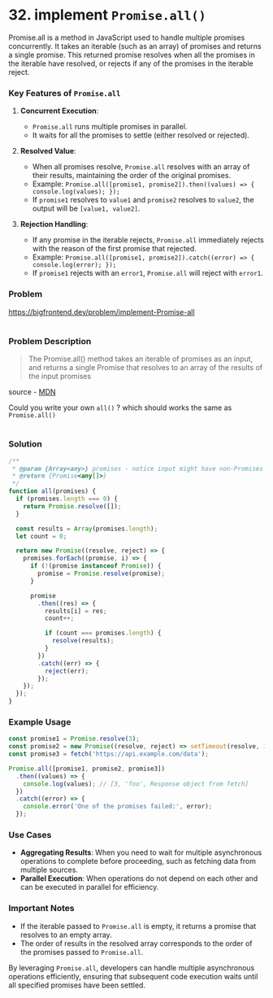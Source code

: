 # 32. implement `Promise.all()`
Promise.all is a method in JavaScript used to handle multiple promises concurrently. It takes an iterable (such as an array) of promises and returns a single promise. This returned promise resolves when all the promises in the iterable have resolved, or rejects if any of the promises in the iterable reject.

### Key Features of `Promise.all`

1. **Concurrent Execution**:
    
    * `Promise.all` runs multiple promises in parallel.
    * It waits for all the promises to settle (either resolved or rejected).
2. **Resolved Value**:
    
    * When all promises resolve, `Promise.all` resolves with an array of their results, maintaining the order of the original promises.
    * Example: `Promise.all([promise1, promise2]).then((values) => { console.log(values); });`
    * If `promise1` resolves to `value1` and `promise2` resolves to `value2`, the output will be `[value1, value2]`.
3. **Rejection Handling**:
    
    * If any promise in the iterable rejects, `Promise.all` immediately rejects with the reason of the first promise that rejected.
    * Example: `Promise.all([promise1, promise2]).catch((error) => { console.log(error); });`
    * If `promise1` rejects with an `error1`, `Promise.all` will reject with `error1`.


### Problem

https://bigfrontend.dev/problem/implement-Promise-all

#

### Problem Description

> The Promise.all() method takes an iterable of promises as an input, and returns a single Promise that resolves to an array of the results of the input promises

source - [MDN](https://developer.mozilla.org/en-US/docs/Web/JavaScript/Reference/Global_Objects/Promise/all)

Could you write your own `all()` ? which should works the same as `Promise.all()`

#

### Solution

```js
/**
 * @param {Array<any>} promises - notice input might have non-Promises
 * @return {Promise<any[]>}
 */
function all(promises) {
  if (promises.length === 0) {
    return Promise.resolve([]);
  }

  const results = Array(promises.length);
  let count = 0;

  return new Promise((resolve, reject) => {
    promises.forEach((promise, i) => {
      if (!(promise instanceof Promise)) {
        promise = Promise.resolve(promise);
      }

      promise
        .then((res) => {
          results[i] = res;
          count++;

          if (count === promises.length) {
            resolve(results);
          }
        })
        .catch((err) => {
          reject(err);
        });
    });
  });
}
```

### Example Usage

```javascript
const promise1 = Promise.resolve(3);
const promise2 = new Promise((resolve, reject) => setTimeout(resolve, 100, 'foo'));
const promise3 = fetch('https://api.example.com/data');

Promise.all([promise1, promise2, promise3])
  .then((values) => {
    console.log(values); // [3, 'foo', Response object from fetch]
  })
  .catch((error) => {
    console.error('One of the promises failed:', error);
  });
```

### Use Cases

* **Aggregating Results**: When you need to wait for multiple asynchronous operations to complete before proceeding, such as fetching data from multiple sources.
* **Parallel Execution**: When operations do not depend on each other and can be executed in parallel for efficiency.

### Important Notes

* If the iterable passed to `Promise.all` is empty, it returns a promise that resolves to an empty array.
* The order of results in the resolved array corresponds to the order of the promises passed to `Promise.all`.

By leveraging `Promise.all`, developers can handle multiple asynchronous operations efficiently, ensuring that subsequent code execution waits until all specified promises have been settled.